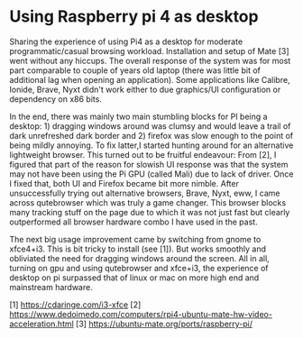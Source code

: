# Using Raspberry pi 4 as desktop

Sharing the experience of using Pi4 as a desktop for  moderate programmatic/casual browsing workload.
Installation and setup of Mate [3] went without any hiccups.  The overall response of the system was for most part comparable to couple of years old  laptop (there was little bit of additional lag when opening an application). 
Some applications like Calibre, Ionide, Brave, Nyxt didn't work either to due graphics/UI configuration or dependency on x86 bits. 

In the end, there was mainly two main stumbling blocks for PI being a desktop: 1) dragging windows around was clumsy and would leave a trail of dark unrefreshed dark border and 2) firefox was slow enough to the point of being mildly annoying. To fix latter,I started hunting around for an alternative lightweight browser. This turned out to be fruitful endeavour: From [2], I figured that part  of the reason for slowish UI response was that the system may not have been using the Pi GPU (called Mali) due to lack of driver. Once I fixed that, both UI and Firefox became bit more nimble. After unsuccessfully trying out alternative browsers, Brave, Nyxt, eww,  I came across qutebrowser which was truly a game changer. This browser blocks many tracking stuff on the page due to which it was not just fast but clearly outperformed all browser hardware combo I have used in the past.

The next big usage improvement came by switching from gnome to xfce4+i3. This is bit tricky to install (see [1]). But works smoothly and obliviated  the need for dragging windows around the screen. All in all, turning on gpu and using qutebrowser and xfce+i3, the experience of desktop on pi surpassed that of  linux or mac on more high end and mainstream hardware.

[1] https://cdaringe.com/i3-xfce
[2] https://www.dedoimedo.com/computers/rpi4-ubuntu-mate-hw-video-acceleration.html
[3] https://ubuntu-mate.org/ports/raspberry-pi/
